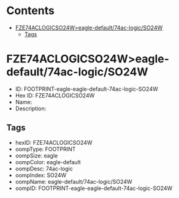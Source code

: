 



Contents
========

* [FZE74ACLOGICSO24W>eagle-default/74ac-logic/SO24W](#fze74aclogicso24weagle-default74ac-logicso24w)
	* [Tags](#tags)

# FZE74ACLOGICSO24W>eagle-default/74ac-logic/SO24W

- ID: FOOTPRINT-eagle-eagle-default-74ac-logic-SO24W
- Hex ID: FZE74ACLOGICSO24W
- Name: 
- Description: 

## Tags

- hexID: FZE74ACLOGICSO24W
- oompType: FOOTPRINT
- oompSize: eagle
- oompColor: eagle-default
- oompDesc: 74ac-logic
- oompIndex: SO24W
- oompName: eagle-default/74ac-logic/SO24W
- oompID: FOOTPRINT-eagle-eagle-default-74ac-logic-SO24W
